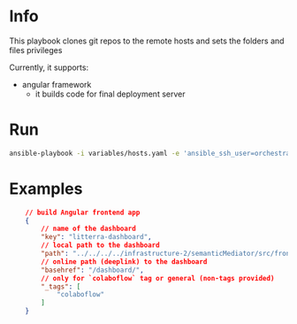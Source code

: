 # Info

This playbook clones git repos to the remote hosts and sets the folders and files privileges

Currently, it supports:
+ angular framework
  + it builds code for final deployment server

# Run

```sh
ansible-playbook -i variables/hosts.yaml -e 'ansible_ssh_user=orchestrator' --private-key ~/.ssh/orchestration-iaas-no.pem --extra-vars '{"active_hosts_groups": ["litterra"]}' playbooks/gits.yml
```

# Examples

```json
    // build Angular frontend app
    {
        // name of the dashboard
        "key": "litterra-dashboard",
        // local path to the dashboard
        "path": "../../../../infrastructure-2/semanticMediator/src/frontend/apps/ace-mediator/",
        // online path (deeplink) to the dashboard
        "basehref": "/dashboard/",
        // only for `colaboflow` tag or general (non-tags provided)
        "_tags": [
            "colaboflow"
        ]
    }
```

